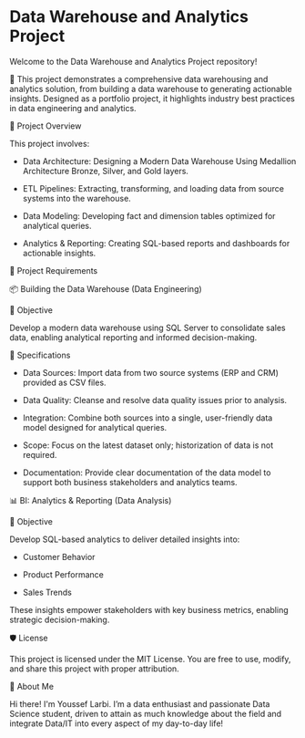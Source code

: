 # Data Warehouse and Analytics Project

Welcome to the Data Warehouse and Analytics Project repository! 

🚀 This project demonstrates a comprehensive data warehousing and analytics solution, from building a data warehouse to generating actionable insights. Designed as a portfolio project, it highlights industry best practices in data engineering and analytics.

📖 Project Overview

This project involves:

- Data Architecture: Designing a Modern Data Warehouse Using Medallion Architecture Bronze, Silver, and Gold layers.

- ETL Pipelines: Extracting, transforming, and loading data from source systems into the warehouse.

- Data Modeling: Developing fact and dimension tables optimized for analytical queries.

- Analytics & Reporting: Creating SQL-based reports and dashboards for actionable insights.

🚀 Project Requirements

📦 Building the Data Warehouse (Data Engineering)

🎯 Objective

Develop a modern data warehouse using SQL Server to consolidate sales data, enabling analytical reporting and informed decision-making.

🧾 Specifications

- Data Sources: Import data from two source systems (ERP and CRM) provided as CSV files.

- Data Quality: Cleanse and resolve data quality issues prior to analysis.

- Integration: Combine both sources into a single, user-friendly data model designed for analytical queries.

- Scope: Focus on the latest dataset only; historization of data is not required.

- Documentation: Provide clear documentation of the data model to support both business stakeholders and analytics teams.

📊 BI: Analytics & Reporting (Data Analysis)

🎯  Objective

Develop SQL-based analytics to deliver detailed insights into:

- Customer Behavior

- Product Performance

- Sales Trends

These insights empower stakeholders with key business metrics, enabling strategic decision-making.

🛡️ License

This project is licensed under the MIT License. You are free to use, modify, and share this project with proper attribution.

🌟 About Me

Hi there! I'm Youssef Larbi. I’m a data enthusiast and passionate Data Science student, driven to attain as much knowledge about the field and integrate Data/IT into every aspect of my day-to-day life!


